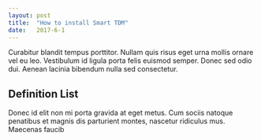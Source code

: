 ```yaml
---
layout: post
title:  "How to install Smart TDM"
date:   2017-6-1
---
```


<p class="intro"><span class="dropcap">C</span>urabitur blandit tempus porttitor. Nullam quis risus eget urna mollis ornare vel eu leo. Vestibulum id ligula porta felis euismod semper. Donec sed odio dui. Aenean lacinia bibendum nulla sed consectetur.</p>

## Definition List

Donec id elit non mi porta gravida at eget metus. Cum sociis natoque penatibus et magnis dis parturient montes, nascetur ridiculus mus. Maecenas faucib
